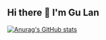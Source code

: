 ##                                                                                           Hi there 👋 I'm Gu Lan
[![Anurag's GitHub stats](https://github-readme-stats.vercel.app/api?username=TheHangedManXII)](https://github.com/anuraghazra/github-readme-stats)
<!--
**TheHangedManXII/TheHangedManXII** is a ✨ _special_ ✨ repository because its `README.md` (this file) appears on your GitHub profile.

Here are some ideas to get you started:

- 🔭 I’m currently working on ...
- 🌱 I’m currently learning ...
- 👯 I’m looking to collaborate on ...
- 🤔 I’m looking for help with ...
- 💬 Ask me about ...
- 📫 How to reach me: ...
- 😄 Pronouns: ...
- ⚡ Fun fact: ...
-->
